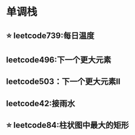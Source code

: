 # 单调栈

## :star: leetcode739:每日温度

## leetcode496:下一个更大元素

## leetcode503：下一个更大元素II

## leetcode42:接雨水

## :star: leetcode84:柱状图中最大的矩形
